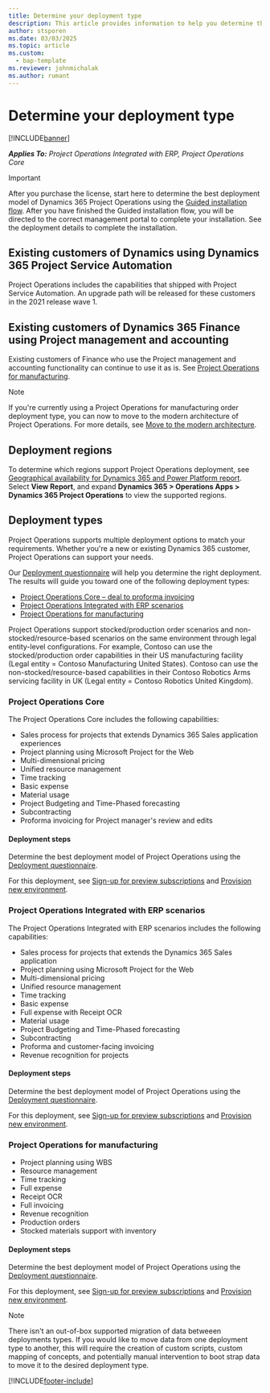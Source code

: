 ```yaml
---
title: Determine your deployment type
description: This article provides information to help you determine the correct deployment type of Project operations for your company.
author: stsporen
ms.date: 03/03/2025
ms.topic: article
ms.custom: 
  - bap-template
ms.reviewer: johnmichalak
ms.author: rumant
---
```


# Determine your deployment type

[!INCLUDE[banner](../includes/banner.md)]

_**Applies To:** Project Operations Integrated with ERP, Project Operations Core_

> [!IMPORTANT]
> After you purchase the license, start here to determine the best deployment model of Dynamics 365 Project Operations using the [Guided installation flow](https://aka.ms/provisionprojectoperations).
> After you have finished the Guided installation flow, you will be directed to the correct management portal to complete your installation. See the deployment details to complete the installation.

## Existing customers of Dynamics using Dynamics 365 Project Service Automation
Project Operations includes the capabilities that shipped with Project Service Automation. An upgrade path will be released for these customers in the 2021 release wave 1.

## Existing customers of Dynamics 365 Finance using Project management and accounting 

Existing customers of Finance who use the Project management and accounting functionality can continue to use it as is. See [Project Operations for manufacturing](#pma).

> [!NOTE]
> If you're currently using a Project Operations for manufacturing order deployment type, you can now to move to the modern architecture of Project Operations. For more details, see [Move to the modern architecture](../prod-pma/move-to-modern-architecture.md).

## Deployment regions
To determine which regions support Project Operations deployment, see [Geographical availability for Dynamics 365 and Power Platform report](https://dynamics.microsoft.com/en-us/geographic-availability/). Select **View Report**, and expand **Dynamics 365 > Operations Apps > Dynamics 365 Project Operations** to view the supported regions.

## Deployment types
Project Operations supports multiple deployment options to match your requirements. Whether you're a new or existing Dynamics 365 customer, Project Operations can support your needs.

Our [Deployment questionnaire](https://aka.ms/provisionprojectoperations) will help you determine the right deployment. The results will guide you toward one of the following deployment types:

- [Project Operations Core – deal to proforma invoicing](#lite)
- [Project Operations Integrated with ERP scenarios](#integrated)
- [Project Operations for manufacturing](#pma)

Project Operations support stocked/production order scenarios and non-stocked/resource-based scenarios on the same environment through legal entity-level configurations. For example, Contoso can use the stocked/production order capabilities in their US manufacturing facility (Legal entity = Contoso Manufacturing United States). Contoso can use the non-stocked/resource-based capabilities in their Contoso Robotics Arms servicing facility in UK (Legal entity = Contoso Robotics United Kingdom).

### <a  name="lite"></a>Project Operations Core

The Project Operations Core includes the following capabilities:

- Sales process for projects that extends Dynamics 365 Sales application experiences
- Project planning using Microsoft Project for the Web
- Multi-dimensional pricing
- Unified resource management
- Time tracking
- Basic expense
- Material usage
- Project Budgeting and Time-Phased forecasting
- Subcontracting
- Proforma invoicing for Project manager's review and edits 

#### Deployment steps
Determine the best deployment model of Project Operations using the [Deployment questionnaire](https://aka.ms/provisionprojectoperations).

For this deployment, see [Sign-up for preview subscriptions](lite-preview-subscription-sign-up.md) and [Provision new environment](lite-deployment.md). 


### <a name="integrated"></a>Project Operations Integrated with ERP scenarios
The Project Operations Integrated with ERP scenarios includes the following capabilities:
 
- Sales process for projects that extends the Dynamics 365 Sales application
- Project planning using Microsoft Project for the Web
- Multi-dimensional pricing
- Unified resource management
- Time tracking
- Basic expense
- Full expense with Receipt OCR
- Material usage
- Project Budgeting and Time-Phased forecasting
- Subcontracting
- Proforma and customer-facing invoicing 
- Revenue recognition for projects

#### Deployment steps
Determine the best deployment model of Project Operations using the [Deployment questionnaire](https://aka.ms/provisionprojectoperations).

For this deployment, see [Sign-up for preview subscriptions](resource-sign-up-preview-subscription.md) and [Provision new environment](resource-provision-new-environment.md). 


### <a name="pma"></a>Project Operations for manufacturing

- Project planning using WBS
- Resource management
- Time tracking
- Full expense
- Receipt OCR
- Full invoicing
- Revenue recognition
- Production orders
- Stocked materials support with inventory

#### Deployment steps
Determine the best deployment model of Project Operations using the [Deployment questionnaire](https://aka.ms/provisionprojectoperations).

For this deployment, see [Sign-up for preview subscriptions](/dynamics365/fin-ops-core/dev-itpro/dev-tools/sign-up-preview-subscription?toc=%2fdynamics365%2ffinance%2ftoc.json) and [Provision new environment](/dynamics365/fin-ops-core/dev-itpro/deployment/deploy-demo-environment?toc=%2fdynamics365%2ffinance%2ftoc.json). 

> [!Note]
> There isn't an out-of-box supported migration of data betweeen deployments types. If you would like to move data from one deployment type to another, this will require the creation of custom scripts, custom mapping of concepts, and potentially manual intervention to boot strap data to move it to the desired deployment type.

[!INCLUDE[footer-include](../includes/footer-banner.md)]
